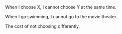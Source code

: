 When I choose X, I cannot choose Y at the same time.

When I go swimming, I cannot go to the movie theater.

The cost of not choosing differently.